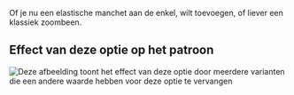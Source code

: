 Of je nu een elastische manchet aan de enkel, wilt toevoegen, of liever een klassiek zoombeen.

## Effect van deze optie op het patroon

![Deze afbeelding toont het effect van deze optie door meerdere varianten die een andere waarde hebben voor deze optie te vervangen](paco_elasticatedhem_sample.svg "Effect van deze optie op het patroon")
